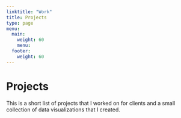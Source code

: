 ```yaml
---
linktitle: "Work"
title: Projects
type: page
menu:
  main:
    weight: 60
    menu:
  footer:
    weight: 60
---
```

# Projects
This is a short list of projects that I worked on for clients and a small collection of data visualizations that I created. 
